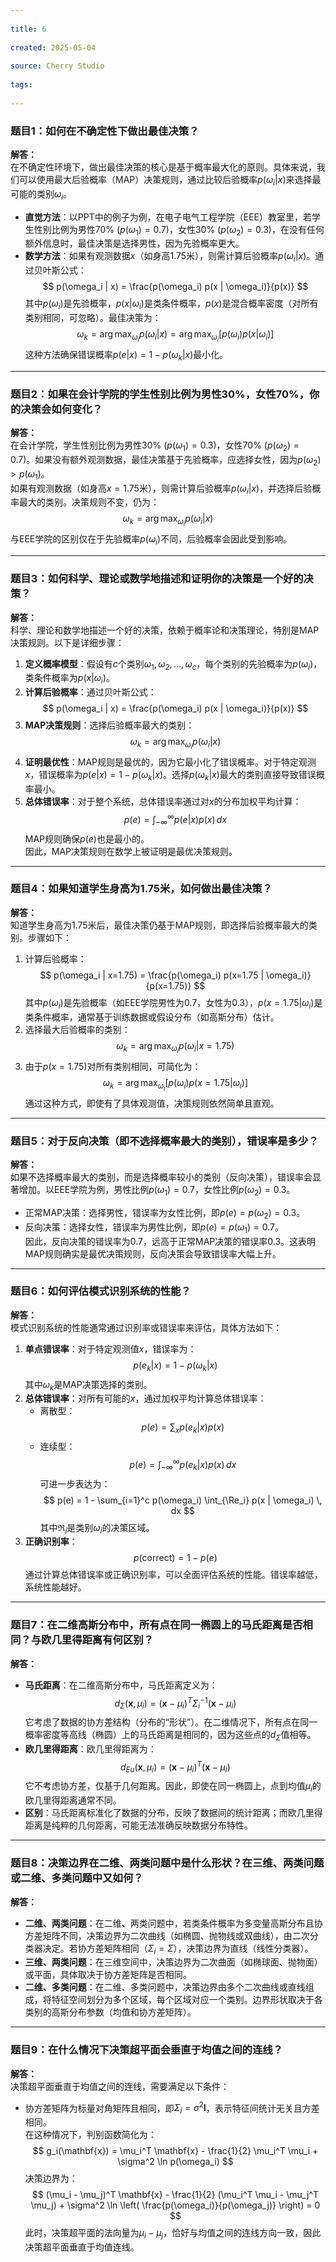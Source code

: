 ```yaml
---
      
title: 6
      
created: 2025-05-04
      
source: Cherry Studio
      
tags: 
      
---
```


### 题目1：如何在不确定性下做出最佳决策？

**解答：**  
在不确定性环境下，做出最佳决策的核心是基于概率最大化的原则。具体来说，我们可以使用最大后验概率（MAP）决策规则，通过比较后验概率$p(\omega_i | x)$来选择最可能的类别$\omega_i$。  
- **直觉方法**：以PPT中的例子为例，在电子电气工程学院（EEE）教室里，若学生性别比例为男性70% ($p(\omega_1) = 0.7$)，女性30% ($p(\omega_2) = 0.3$)，在没有任何额外信息时，最佳决策是选择男性，因为先验概率更大。  
- **数学方法**：如果有观测数据$x$（如身高1.75米），则需计算后验概率$p(\omega_i | x)$。通过贝叶斯公式：
$$
  p(\omega_i | x) = \frac{p(\omega_i) p(x | \omega_i)}{p(x)}
$$
  其中$p(\omega_i)$是先验概率，$p(x | \omega_i)$是类条件概率，$p(x)$是混合概率密度（对所有类别相同，可忽略）。最佳决策为：
$$
  \omega_k = \arg\max_{\omega_i} p(\omega_i | x) = \arg\max_{\omega_i} [p(\omega_i) p(x | \omega_i)]
$$
  这种方法确保错误概率$p(e | x) = 1 - p(\omega_k | x)$最小化。

---

### 题目2：如果在会计学院的学生性别比例为男性30%，女性70%，你的决策会如何变化？

**解答：**  
在会计学院，学生性别比例为男性30% ($p(\omega_1) = 0.3$)，女性70% ($p(\omega_2) = 0.7$)。如果没有额外观测数据，最佳决策基于先验概率，应选择女性，因为$p(\omega_2) > p(\omega_1)$。  
如果有观测数据（如身高$x = 1.75$米），则需计算后验概率$p(\omega_i | x)$，并选择后验概率最大的类别。决策规则不变，仍为：
$$
\omega_k = \arg\max_{\omega_i} p(\omega_i | x)
$$
与EEE学院的区别仅在于先验概率$p(\omega_i)$不同，后验概率会因此受到影响。

---

### 题目3：如何科学、理论或数学地描述和证明你的决策是一个好的决策？

**解答：**  
科学、理论和数学地描述一个好的决策，依赖于概率论和决策理论，特别是MAP决策规则。以下是详细步骤：  
1. **定义概率模型**：假设有$c$个类别$\omega_1, \omega_2, \dots, \omega_c$，每个类别的先验概率为$p(\omega_i)$，类条件概率为$p(x | \omega_i)$。  
2. **计算后验概率**：通过贝叶斯公式：
 $$
   p(\omega_i | x) = \frac{p(\omega_i) p(x | \omega_i)}{p(x)}
 $$
3. **MAP决策规则**：选择后验概率最大的类别：
 $$
   \omega_k = \arg\max_{\omega_i} p(\omega_i | x)
 $$
4. **证明最优性**：MAP规则是最优的，因为它最小化了错误概率。对于特定观测$x$，错误概率为$p(e | x) = 1 - p(\omega_k | x)$。选择$p(\omega_k | x)$最大的类别直接导致错误概率最小。  
5. **总体错误率**：对于整个系统，总体错误率通过对$x$的分布加权平均计算：
 $$
   p(e) = \int_{-\infty}^\infty p(e | x) p(x) \, dx
 $$
   MAP规则确保$p(e)$也是最小的。  
因此，MAP决策规则在数学上被证明是最优决策规则。

---

### 题目4：如果知道学生身高为1.75米，如何做出最佳决策？

**解答：**  
知道学生身高为1.75米后，最佳决策仍基于MAP规则，即选择后验概率最大的类别。步骤如下：  
1. 计算后验概率：
 $$
   p(\omega_i | x=1.75) = \frac{p(\omega_i) p(x=1.75 | \omega_i)}{p(x=1.75)}
 $$
   其中$p(\omega_i)$是先验概率（如EEE学院男性为0.7，女性为0.3），$p(x=1.75 | \omega_i)$是类条件概率，通常基于训练数据或假设分布（如高斯分布）估计。  
2. 选择最大后验概率的类别：
 $$
   \omega_k = \arg\max_{\omega_i} p(\omega_i | x=1.75)
 $$
3. 由于$p(x=1.75)$对所有类别相同，可简化为：
 $$
   \omega_k = \arg\max_{\omega_i} [p(\omega_i) p(x=1.75 | \omega_i)]
 $$
通过这种方式，即使有了具体观测值，决策规则依然简单且直观。

---

### 题目5：对于反向决策（即不选择概率最大的类别），错误率是多少？

**解答：**  
如果不选择概率最大的类别，而是选择概率较小的类别（反向决策），错误率会显著增加。以EEE学院为例，男性比例$p(\omega_1) = 0.7$，女性比例$p(\omega_2) = 0.3$。  
- 正常MAP决策：选择男性，错误率为女性比例，即$p(e) = p(\omega_2) = 0.3$。  
- 反向决策：选择女性，错误率为男性比例，即$p(e) = p(\omega_1) = 0.7$。  
因此，反向决策的错误率为0.7，远高于正常MAP决策的错误率0.3。这表明MAP规则确实是最优决策规则，反向决策会导致错误率大幅上升。

---

### 题目6：如何评估模式识别系统的性能？

**解答：**  
模式识别系统的性能通常通过识别率或错误率来评估，具体方法如下：  
1. **单点错误率**：对于特定观测值$x$，错误率为：
 $$
   p(e_k | x) = 1 - p(\omega_k | x)
 $$
   其中$\omega_k$是MAP决策选择的类别。  
2. **总体错误率**：对所有可能的$x$，通过加权平均计算总体错误率：
   - 离散型：
   $$
     p(e) = \sum_{x} p(e_k | x) p(x)
   $$
   - 连续型：
   $$
     p(e) = \int_{-\infty}^\infty p(e_k | x) p(x) \, dx
   $$
   可进一步表达为：
 $$
   p(e) = 1 - \sum_{i=1}^c p(\omega_i) \int_{\Re_i} p(x | \omega_i) \, dx
 $$
   其中$\Re_i$是类别$\omega_i$的决策区域。  
1. **正确识别率**：
 $$
   p(\text{correct}) = 1 - p(e)
 $$
通过计算总体错误率或正确识别率，可以全面评估系统的性能。错误率越低，系统性能越好。

---

### 题目7：在二维高斯分布中，所有点在同一椭圆上的马氏距离是否相同？与欧几里得距离有何区别？

**解答：**  
- **马氏距离**：在二维高斯分布中，马氏距离定义为：
$$
  d_{\Sigma}(\mathbf{x}, \mu_i) = (\mathbf{x} - \mu_i)^T \Sigma_i^{-1} (\mathbf{x} - \mu_i)
$$
  它考虑了数据的协方差结构（分布的“形状”）。在二维情况下，所有点在同一概率密度等高线（椭圆）上的马氏距离是相同的，因为这些点的$d_{\Sigma}$值相等。  
- **欧几里得距离**：欧几里得距离为：
$$
  d_{Eu}(\mathbf{x}, \mu_i) = (\mathbf{x} - \mu_i)^T (\mathbf{x} - \mu_i)
$$
  它不考虑协方差，仅基于几何距离。因此，即使在同一椭圆上，点到均值$\mu_i$的欧几里得距离通常不同。  
- **区别**：马氏距离标准化了数据的分布，反映了数据间的统计距离；而欧几里得距离是纯粹的几何距离，可能无法准确反映数据分布特性。

---

### 题目8：决策边界在二维、两类问题中是什么形状？在三维、两类问题或二维、多类问题中又如何？

**解答：**  
- **二维、两类问题**：在二维、两类问题中，若类条件概率为多变量高斯分布且协方差矩阵不同，决策边界为二次曲线（如椭圆、抛物线或双曲线），由二次分类器决定。若协方差矩阵相同（$\Sigma_i = \Sigma$），决策边界为直线（线性分类器）。  
- **三维、两类问题**：在三维空间中，决策边界为二次曲面（如椭球面、抛物面）或平面，具体取决于协方差矩阵是否相同。  
- **二维、多类问题**：在二维、多类问题中，决策边界由多个二次曲线或直线组成，将特征空间划分为多个区域，每个区域对应一个类别。边界形状取决于各类别的高斯分布参数（均值和协方差矩阵）。

---

### 题目9：在什么情况下决策超平面会垂直于均值之间的连线？

**解答：**  
决策超平面垂直于均值之间的连线，需要满足以下条件：  
- 协方差矩阵为标量对角矩阵且相同，即$\Sigma_i = \sigma^2 \mathbf{I}$，表示特征间统计无关且方差相同。  
在这种情况下，判别函数简化为：
$$
g_i(\mathbf{x}) = \mu_i^T \mathbf{x} - \frac{1}{2} \mu_i^T \mu_i + \sigma^2 \ln p(\omega_i)
$$
决策边界为：
$$
(\mu_i - \mu_j)^T \mathbf{x} - \frac{1}{2} (\mu_i^T \mu_i - \mu_j^T \mu_j) + \sigma^2 \ln \left( \frac{p(\omega_i)}{p(\omega_j)} \right) = 0
$$
此时，决策超平面的法向量为$\mu_i - \mu_j$，恰好与均值之间的连线方向一致，因此决策超平面垂直于均值连线。
